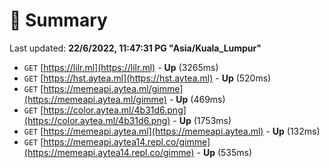 # 📖 Summary
Last updated: **22/6/2022, 11:47:31 PG "Asia/Kuala_Lumpur"**

- `GET` [https://lilr.ml](https://lilr.ml) - **Up** (3265ms)
- `GET` [https://hst.aytea.ml](https://hst.aytea.ml) - **Up** (520ms)
- `GET` [https://memeapi.aytea.ml/gimme](https://memeapi.aytea.ml/gimme) - **Up** (469ms)
- `GET` [https://color.aytea.ml/4b31d6.png](https://color.aytea.ml/4b31d6.png) - **Up** (1753ms)
- `GET` [https://memeapi.aytea.ml](https://memeapi.aytea.ml) - **Up** (132ms)
- `GET` [https://memeapi.aytea14.repl.co/gimme](https://memeapi.aytea14.repl.co/gimme) - **Up** (535ms)
